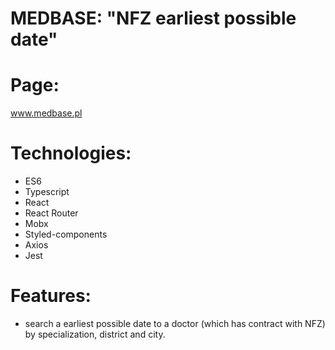 # MEDBASE: "NFZ earliest possible date" 

# Page:
 www.medbase.pl
# Technologies:
- ES6
- Typescript
- React
- React Router
- Mobx
- Styled-components
- Axios
- Jest 



# Features:

- search a earliest possible date to a doctor (which has contract with NFZ) by specialization, district and city.





